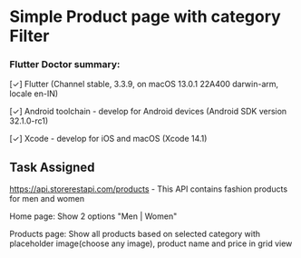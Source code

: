# Simple Product page with category Filter

### Flutter Doctor summary:
[✓] Flutter (Channel stable, 3.3.9, on macOS 13.0.1 22A400 darwin-arm, locale en-IN)

[✓] Android toolchain - develop for Android devices (Android SDK version 32.1.0-rc1)

[✓] Xcode - develop for iOS and macOS (Xcode 14.1)



## Task Assigned

https://api.storerestapi.com/products - This API contains fashion products for men and women

Home page: Show 2 options "Men | Women"

Products page: Show all products based on selected category with placeholder image(choose any image), product name and price in grid view